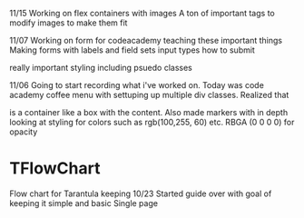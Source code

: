 
11/15
Working on flex containers with images
A ton of important tags to modify images to make them fit



11/07
Working on form for codeacademy teaching these important things
Making forms with labels and field sets
input types 
how to submit

really important styling including psuedo classes 



11/06 
Going to start recording what i've worked on. Today was code academy coffee menu with settuping up multiple div classes.
Realized that <div> is a container like a box with the content. Also made markers with in depth looking at styling for colors such as rgb(100,255, 60) etc. RBGA (0 0 0 0) for opacity


# TFlowChart
Flow chart for Tarantula keeping
10/23 Started guide over with goal of keeping it simple and basic
Single page
